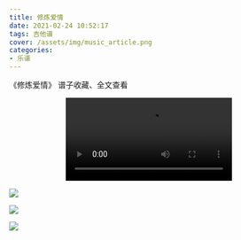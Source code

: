 ```yaml
---
title: 修炼爱情
date: 2021-02-24 10:52:17
tags: 吉他谱
cover: /assets/img/music_article.png
categories: 
- 乐谱
---
```

《修炼爱情》
谱子收藏、全文查看<!--more-->

<video src="https://files.yournotes.cn/video/%E4%BF%AE%E7%82%BC%E7%88%B1%E6%83%85.mp4" controls="controls" autoplay="autoplay" style="max-width:100%;display:block;margin-left:auto;margin-right:auto;">您的浏览器不支持视频标签</video>

![](https://gitee.com/Jasper-zh/blogImage/raw/master/%E4%BF%AE%E7%82%BC%E7%88%B1%E6%83%85%EF%BC%88%E5%90%89%E4%BB%96%E8%B0%B1%EF%BC%89/%E4%BF%AE%E7%82%BC%E7%88%B1%E6%83%851.webp)

![](https://gitee.com/Jasper-zh/blogImage/raw/master/%E4%BF%AE%E7%82%BC%E7%88%B1%E6%83%85%EF%BC%88%E5%90%89%E4%BB%96%E8%B0%B1%EF%BC%89/%E4%BF%AE%E7%82%BC%E7%88%B1%E6%83%852.webp)

![](https://gitee.com/Jasper-zh/blogImage/raw/master/%E4%BF%AE%E7%82%BC%E7%88%B1%E6%83%85%EF%BC%88%E5%90%89%E4%BB%96%E8%B0%B1%EF%BC%89/%E4%BF%AE%E7%82%BC%E7%88%B1%E6%83%853.webp)